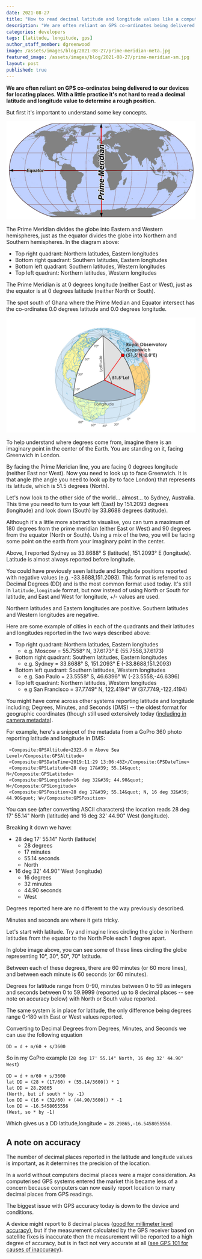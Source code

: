 ```yaml
---
date: 2021-08-27
title: "How to read decimal latitude and longitude values like a computer"
description: "We are often reliant on GPS co-ordinates being delivered to our devices to interpret location. With a little practice it's not hard to read a decimal latitude and longitude value to determine a rough position."
categories: developers
tags: [latitude, longitude, gps]
author_staff_member: dgreenwood
image: /assets/images/blog/2021-08-27/prime-meridian-meta.jpg
featured_image: /assets/images/blog/2021-08-27/prime-meridian-sm.jpg
layout: post
published: true
---
```


**We are often reliant on GPS co-ordinates being delivered to our devices for locating places. With a little practice it's not hard to read a decimal latitude and longitude value to determine a rough position.**

But first it's important to understand some key concepts.

<img class="img-fluid" src="/assets/images/blog/2021-08-27/prime-meridian-sm.jpg
" alt="Equator and Prime Meridian" title="Equator and Prime Meridian" />

The Prime Meridian divides the globe into Eastern and Western hemispheres, just as the equator divides the globe into Northern and Southern hemispheres. In the diagram above:

* Top right quadrant: Northern latitudes, Eastern longitudes
* Bottom right quadrant: Southern latitudes, Eastern longitudes
* Bottom left quadrant: Southern latitudes, Western longitudes
* Top left quadrant: Northern latitudes, Western longitudes

The Prime Meridian is at 0 degrees longitude (neither East or West), just as the equator is at 0 degrees latitude (neither North or South).

The spot south of Ghana where the Prime Median and Equator intersect has the co-ordinates 0.0 degrees latitude and 0.0 degrees longitude.

<img class="img-fluid" src="/assets/images/blog/2021-08-27/decimal-degrees-greenwich.jpg
" alt="Latitude and longitude decimal diagram" title="Latitude and longitude decimal diagram" />

To help understand where degrees come from, imagine there is an imaginary point in the center of the Earth. You are standing on it, facing Greenwich in London.

By facing the Prime Meridian line, you are facing 0 degrees longitude (neither East nor West). Now you need to look up to face Greenwich. It is that angle (the angle you need to look up by to face London) that represents its latitude, which is 51.5 degrees (North).

Let's now look to the other side of the world... almost... to Sydney, Australia. This time you need to turn to your left (East) by 151.2093 degrees (longitude) and look down (South) by 33.8688 degrees (latitude).

Although it's a little more abstract to visualise, you can turn a maximum of 180 degrees from the prime meridian (either East or West) and 90 degrees from the equator (North or South). Using a mix of the two, you will be facing some point on the earth from your imaginary point in the center.

Above, I reported Sydney as 33.8688° S (latitude), 151.2093° E (longitude). Latitude is almost always reported before longitude.

You could have previously seen latitude and longitude positions reported with negative values (e.g. -33.8688,151.2093). This format is referred to as Decimal Degrees (DD) and is the most common format used today. It's still in `latitude,longitude` format, but now instead of using North or South for latitude, and East and West for longitude, +/- values are used. 

Northern latitudes and Eastern longitudes are positive. Southern latitudes and Western longitudes are negative. 

Here are some example of cities in each of the quadrants and their latitudes and longitudes reported in the two ways described above:

* Top right quadrant: Northern latitudes, Eastern longitudes
	* e.g. Moscow = 55.7558° N, 37.6173° E (55.7558,37.6173)
* Bottom right quadrant: Southern latitudes, Eastern longitudes 
	* e.g. Sydney = 33.8688° S, 151.2093° E (-33.8688,151.2093)
* Bottom left quadrant: Southern latitudes, Western longitudes
	* e.g. Sao Paulo = 23.5558° S, 46.6396° W (-23.5558,-46.6396)
* Top left quadrant: Northern latitudes, Western longitudes
	* e.g San Francisco = 37.7749° N, 122.4194° W (37.7749,-122.4194)

You might have come across other systems reporting latitude and longitude including; Degrees, Minutes, and Seconds (DMS) -- the oldest format for geographic coordinates (though still used extensively today ([including in camera metadata](/blog/2020/metadata-exif-xmp-360-photo-files)).

For example, here's a snippet of the metadata from a GoPro 360 photo reporting latitude and longitude in DMS:

```
 <Composite:GPSAltitude>2323.6 m Above Sea Level</Composite:GPSAltitude>
 <Composite:GPSDateTime>2019:11:29 13:06:48Z</Composite:GPSDateTime>
 <Composite:GPSLatitude>28 deg 17&#39; 55.14&quot; N</Composite:GPSLatitude>
 <Composite:GPSLongitude>16 deg 32&#39; 44.90&quot; W</Composite:GPSLongitude>
 <Composite:GPSPosition>28 deg 17&#39; 55.14&quot; N, 16 deg 32&#39; 44.90&quot; W</Composite:GPSPosition>
```

You can see (after converting ASCII characters) the location reads 28 deg 17' 55.14" North (latitude) and 16 deg 32' 44.90" West (longitude).

Breaking it down we have:

* 28 deg 17' 55.14" North (latitude)
	* 28 degrees
	* 17 minutes
	* 55.14 seconds
	* North
* 16 deg 32' 44.90" West (longitude)
	* 16 degrees
	* 32 minutes
	* 44.90 seconds
	* West

Degrees reported here are no different to the way previously described.

Minutes and seconds are where it gets tricky.

Let's start with latitude. Try and imagine lines circling the globe in Northern latitudes from the equator to the North Pole each 1 degree apart. 

In globe image above, you can see some of these lines circling the globe representing 10°, 30°, 50°, 70° latitude.

Between each of these degrees, there are 60 minutes (or 60 more lines), and between each minute is 60 seconds (or 60 minutes).

Degrees for latitude range from 0-90, minutes between 0 to 59 as integers and seconds between 0 to 59.9999 (reported up to 8 decimal places -- see note on accuracy below) with North or South value reported.

The same system is in place for latitude, the only difference being degrees range 0-180 with East or West values reported.

Converting to Decimal Degrees from Degrees, Minutes, and Seconds we can use the following equation

```
DD = d + m/60 + s/3600
```

So in my GoPro example (`28 deg 17' 55.14" North, 16 deg 32' 44.90" West`)

```
DD = d + m/60 + s/3600 
lat DD = (28 + (17/60) + (55.14/3600)) * 1
lat DD = 28.29865
(North, but if south * by -1)
lon DD = (16 + (32/60) + (44.90/3600)) * -1
lon DD = -16.5458055556
(West, so * by -1)
```

Which gives us a DD latitude,longitude = `28.29865,-16.5458055556`.

## A note on accuracy

The number of decimal places reported in the latitude and longitude values is important, as it determines the precision of the location.

In a world without computers decimal places were a major consideration. As computerised GPS systems entered the market this became less of a concern because computers can now easily report location to many decimal places from GPS readings.

The biggest issue with GPS accuracy today is down to the device and conditions.

A device might report to 8 decimal places ([good for millimeter level accuracy](https://en.wikipedia.org/wiki/Decimal_degrees)), but if the measurement calculated by the GPS receiver based on satellite fixes is inaccurate then the measurement will be reported to a high degree of accuracy, but is in fact not very accurate at all ([see GPS 101 for causes of inaccuracy](/blog/2020/gps-101)).